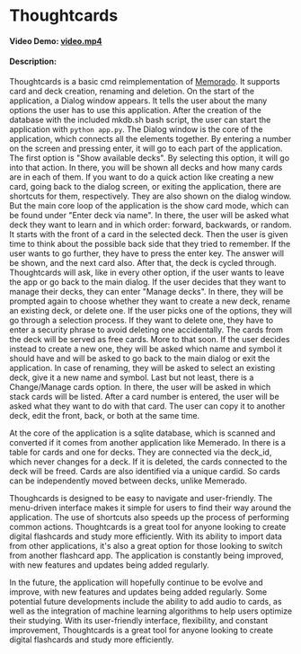# Thoughtcards
#### Video Demo:  [video.mp4](video.mp4)
#### Description:
Thoughtcards is a basic cmd reimplementation of [Memorado](https://github.com/wbernard/Memorado).
It supports card and deck creation, renaming and deletion.
On the start of the application, a Dialog window appears. It tells the user about the many options the user has to use this application.
After the creation of the database with the included mkdb.sh bash script, the user can start the application with `python app.py`.
The Dialog window is the core of the application, which connects all the elements together. By entering a number on the screen and pressing enter, it will go to each part of the application.
The first option is "Show available decks". By selecting this option, it will go into that action. In there, you will be shown all decks and how many cards are in each of them.
If you want to do a quick action like creating a new card, going back to the dialog screen, or exiting the application, there are shortcuts for them, respectively. They are also shown on the dialog window.
But the main core loop of the application is the show card mode, which can be found under "Enter deck via name". In there, the user will be asked what deck they want to learn and in which order: forward, backwards, or random. It starts with the front of a card in the selected deck. Then the user is given time to think about the possible back side that they tried to remember. If the user wants to go further, they have to press the enter key. The answer will be shown, and the next card also.
After that, the deck is cycled through. Thoughtcards will ask, like in every other option, if the user wants to leave the app or go back to the main dialog.
If the user decides that they want to manage their decks, they can enter "Manage decks". In there, they will be prompted again to choose whether they want to create a new deck, rename an existing deck, or delete one. If the user picks one of the options, they will go through a selection process. If they want to delete one, they have to enter a security phrase to avoid deleting one accidentally. The cards from the deck will be served as free cards. More to that soon. If the user decides instead to create a new one, they will be asked which name and symbol it should have and will be asked to go back to the main dialog or exit the application. In case of renaming, they will be asked to select an existing deck, give it a new name and symbol.
Last but not least, there is a Change/Manage cards option. In there, the user will be asked in which stack cards will be listed. After a card number is entered, the user will be asked what they want to do with that card. The user can copy it to another deck, edit the front, back, or both at the same time.

At the core of the application is a sqlite database, which is scanned and converted if it comes from another application like Memerado. In there is a table for cards and one for decks. They are connected via the deck_id, which never changes for a deck. If it is deleted, the cards connected to the deck will be freed. Cards are also identified via a unique cardid. So cards can be independently moved between decks, unlike Memerado.

Thoughcards is designed to be easy to navigate and user-friendly. The menu-driven interface makes it simple for users to find their way around the application. The use of shortcuts also speeds up the process of performing common actions. Thoughtcards is a great tool for anyone looking to create digital flashcards and study more efficiently. With its ability to import data from other applications, it's also a great option for those looking to switch from another flashcard app. The application is constantly being improved, with new features and updates being added regularly.

In the future, the application will hopefully continue to be evolve and improve, with new features and updates being added regularly. Some potential future developments include the ability to add audio to cards, as well as the integration of machine learning algorithms to help users optimize their studying. With its user-friendly interface, flexibility, and constant improvement, Thoughtcards is a great tool for anyone looking to create digital flashcards and study more efficiently.
